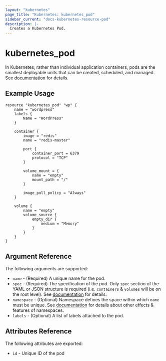 ```yaml
---
layout: "kubernetes"
page_title: "Kubernetes: kubernetes_pod"
sidebar_current: "docs-kubernetes-resource-pod"
description: |-
  Creates a Kubernetes Pod.
---
```


# kubernetes\_pod

In Kubernetes, rather than individual application containers,
pods are the smallest deployable units that can be created, scheduled, and managed.
See [documentation](http://kubernetes.io/v1.0/docs/user-guide/pods.html) for details.


## Example Usage

```
resource "kubernetes_pod" "wp" {
    name = "wordpress"
    labels {
        Name = "WordPress"
    }

    container {
        image = "redis"
        name = "redis-master"

        port {
            container_port = 6379
            protocol = "TCP"
        }

        volume_mount = {
            name = "empty"
            mount_path = "/"
        }

        image_pull_policy = "Always"
    }

    volume {
        name = "empty"
        volume_source {
            empty_dir {
                medium = "Memory"
            }
        }
    }
}
```

## Argument Reference

The following arguments are supported:

* `name` - (Required) A unique name for the pod.
* `spec` - (Required) The specification of the pod. Only `spec` section of
    the YAML or JSON structure is required (i.e. `containers` & `volumes` will be on the root level).
    See [documentation](http://kubernetes.io/v1.0/docs/user-guide/walkthrough/README.html#pods) for details.
* `namespace` - (Optional) Namespace defines the space within which `name` must be unique.
    See [documentation](https://github.com/GoogleCloudPlatform/kubernetes/blob/v1/docs/design/namespaces.md)
    for details about other effects & features of namespaces.
* `labels` - (Optional) A list of labels attached to the pod.

## Attributes Reference

The following attributes are exported:

* `id` - Unique ID of the pod
